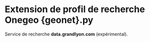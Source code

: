 # Extension de profil de recherche Onegeo __{geonet}__.py

Service de recherche __data.grandlyon.com__ (expérimental).
